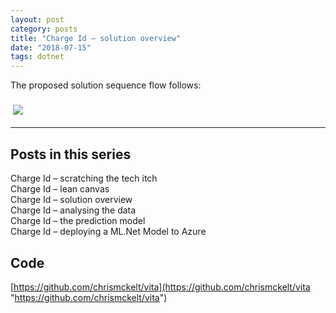 ```yaml
---
layout: post
category: posts
title: "Charge Id – solution overview"
date: "2018-07-15"
tags: dotnet
---
```


The proposed solution sequence flow follows:

###  ![](https://www.websequencediagrams.com/cgi-bin/cdraw?lz=dGl0bGUgQ2hhcmdlSWQgT3ZlcnZpZXcKClVzZXItPiBXZWIgQVBJIDogdGV4dCBpZGVudGlmaWNhdGlvbiByZXF1ZXN0Cm5vdGUgbGVmdCBvZgArCDogIGF1dGhlbnQAJwcKAEQILT4gQ29zbW9zIERCOiBsb29rdXAgY2xhc3NpZmllZCBjAIEJBXMgCgAdCSAtPiBVc2VyIDogZm91bmQgbWF0Y2gAFgotPiBDADoGeSBwaXBlbGluZSA6IG5vdAAqBgoADREtPiBQcmVkaWMAgUMFAIFcBnAACwYKAAoPLQCBJAwAHQplZCAAgWoOAHEROiAgYWRkIHRvIEF6dXJlIGVsYXN0aWMgc2VhcmNoIGNsdXN0ZXIAgUUhAIEZDyAAgwkNbm8AggUHAIJ-BXJpZ2gAgnUPc2VuAH4FcXVldWUgZm9yIG1hbnVhbCBwcm9jZXNzaW5nAIIKFACBOhNyZS10cmFpbiBtb2RlbAoK&s=napkin)

  

  

* * *

  

## Posts in this series

Charge Id – scratching the tech itch    
Charge Id – lean canvas   
Charge Id – solution overview   
Charge Id – analysing the data   
Charge Id – the prediction model   
Charge Id – deploying a ML.Net Model to Azure   

## Code

[https://github.com/chrismckelt/vita](https://github.com/chrismckelt/vita "https://github.com/chrismckelt/vita")
